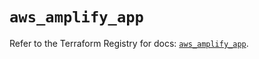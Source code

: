 # `aws_amplify_app`

Refer to the Terraform Registry for docs: [`aws_amplify_app`](https://registry.terraform.io/providers/hashicorp/aws/5.98.0/docs/resources/amplify_app).
